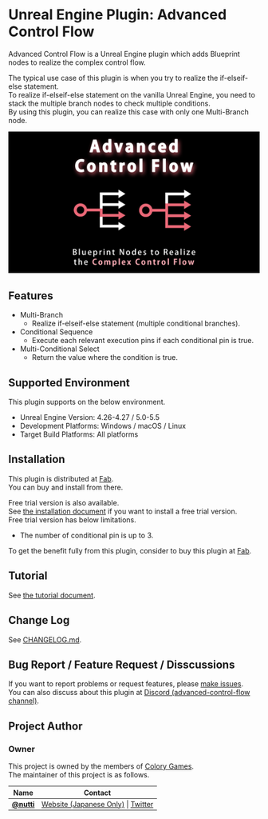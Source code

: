 # Unreal Engine Plugin: Advanced Control Flow

Advanced Control Flow is a Unreal Engine plugin which adds Blueprint nodes to realize the complex control flow.

The typical use case of this plugin is when you try to realize the if-elseif-else statement.  
To realize if-elseif-else statement on the vanilla Unreal Engine, you need to stack the multiple branch nodes to check multiple conditions.  
By using this plugin, you can realize this case with only one Multi-Branch node.

![](docs/images/thumbnail/advanced_control_flow.png)

## Features

* Multi-Branch
  * Realize if-elseif-else statement (multiple conditional branches).
* Conditional Sequence
  * Execute each relevant execution pins if each conditional pin is true.
* Multi-Conditional Select
  * Return the value where the condition is true.

## Supported Environment

This plugin supports on the below environment.

* Unreal Engine Version: 4.26-4.27 / 5.0-5.5
* Development Platforms: Windows / macOS / Linux
* Target Build Platforms: All platforms

## Installation

This plugin is distributed at [Fab](https://www.fab.com/ja/listings/44273bf3-71e2-4cdb-b08c-a6a22af1c16c).  
You can buy and install from there.

Free trial version is also available.  
See [the installation document](docs/installation.md) if you want to install a free trial version.  
Free trial version has below limitations.

* The number of conditional pin is up to 3.

To get the benefit fully from this plugin, consider to buy this plugin at [Fab](https://www.fab.com/ja/listings/44273bf3-71e2-4cdb-b08c-a6a22af1c16c).

## Tutorial

See [the tutorial document](docs/tutorial.md).

## Change Log

See [CHANGELOG.md](CHANGELOG.md).

## Bug Report / Feature Request / Disscussions

If you want to report problems or request features, please [make issues](https://github.com/colory-games/UEPlugin-AdvancedControlFlow/issues).  
You can also discuss about this plugin at [Discord (advanced-control-flow channel)](https://discord.gg/VFJHG6Eb8N).

## Project Author

### Owner

This project is owned by the members of [Colory Games](https://colory-games.net/).  
The maintainer of this project is as follows.

|Name|Contact|
|---|---|
|[**@nutti**](https://github.com/nutti)|[Website (Japanese Only)](https://colorful-pico.net/) \| [Twitter](https://twitter.com/nutti__)|
